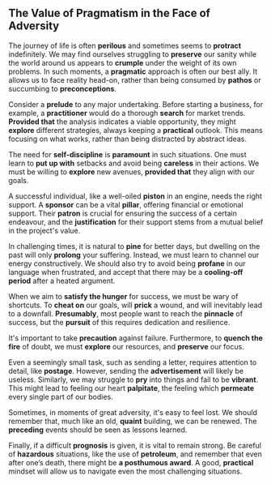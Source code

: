 ## The Value of Pragmatism in the Face of Adversity

The journey of life is often **perilous** and sometimes seems to **protract** indefinitely. We may find ourselves struggling to **preserve** our sanity while the world around us appears to **crumple** under the weight of its own problems. In such moments, a **pragmatic** approach is often our best ally. It allows us to face reality head-on, rather than being consumed by **pathos** or succumbing to **preconceptions**.

Consider a **prelude** to any major undertaking. Before starting a business, for example, a **practitioner** would do a thorough **search** for market trends. **Provided that** the analysis indicates a viable opportunity, they might **explore** different strategies, always keeping a **practical** outlook. This means focusing on what works, rather than being distracted by abstract ideas.

The need for **self-discipline** is **paramount** in such situations. One must learn to **put up with** setbacks and avoid being **careless** in their actions. We must be willing to **explore** new avenues, **provided that** they align with our goals.

A successful individual, like a well-oiled **piston** in an engine, needs the right support. A **sponsor** can be a vital **pillar**, offering financial or emotional support. Their **patron** is crucial for ensuring the success of a certain endeavour, and the **justification** for their support stems from a mutual belief in the project's value.

In challenging times, it is natural to **pine** for better days, but dwelling on the past will only **prolong** your suffering. Instead, we must learn to channel our energy constructively. We should also try to avoid being **profane** in our language when frustrated, and accept that there may be a **cooling-off period** after a heated argument.

When we aim to **satisfy the hunger** for success, we must be wary of shortcuts. To **cheat on** our goals, will **prick** a wound, and will inevitably lead to a downfall. **Presumably**, most people want to reach the **pinnacle** of success, but the **pursuit** of this requires dedication and resilience.

It's important to take **precaution** against failure. Furthermore, to **quench the fire** of doubt, we must **explore** our resources, and **preserve** our focus.

Even a seemingly small task, such as sending a letter, requires attention to detail, like **postage**. However, sending the **advertisement** will likely be useless. Similarly, we may struggle to **pry** into things and fail to be **vibrant**. This might lead to feeling our heart **palpitate**, the feeling which **permeate** every single part of our bodies.

Sometimes, in moments of great adversity, it's easy to feel lost. We should remember that, much like an old, **quaint** building, we can be renewed. The **preceding** events should be seen as lessons learned.

Finally, if a difficult **prognosis** is given, it is vital to remain strong. Be careful of **hazardous** situations, like the use of **petroleum**, and remember that even after one’s death, there might be **a posthumous award**. A good, **practical** mindset will allow us to navigate even the most challenging situations.
